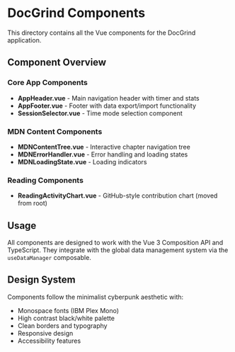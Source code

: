 # DocGrind Components

This directory contains all the Vue components for the DocGrind application.

## Component Overview

### Core App Components
- **AppHeader.vue** - Main navigation header with timer and stats
- **AppFooter.vue** - Footer with data export/import functionality
- **SessionSelector.vue** - Time mode selection component

### MDN Content Components
- **MDNContentTree.vue** - Interactive chapter navigation tree
- **MDNErrorHandler.vue** - Error handling and loading states
- **MDNLoadingState.vue** - Loading indicators

### Reading Components
- **ReadingActivityChart.vue** - GitHub-style contribution chart (moved from root)

## Usage

All components are designed to work with the Vue 3 Composition API and TypeScript. They integrate with the global data management system via the `useDataManager` composable.

## Design System

Components follow the minimalist cyberpunk aesthetic with:
- Monospace fonts (IBM Plex Mono)
- High contrast black/white palette
- Clean borders and typography
- Responsive design
- Accessibility features
